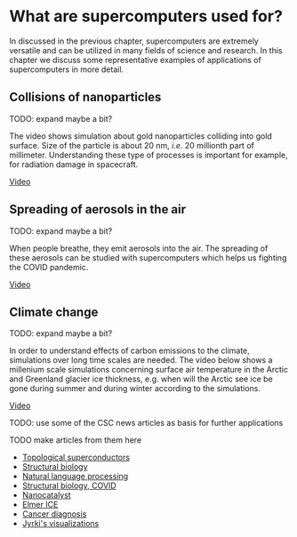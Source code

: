 # What are supercomputers used for?

In discussed in the previous chapter, supercomputers are extremely
versatile and can be utilized in many fields of science and
research. In this chapter we discuss some representative examples of
applications of supercomputers in more detail.

## Collisions of nanoparticles

TODO: expand maybe a bit?

The video shows simulation about gold nanoparticles colliding into gold
surface. Size of the particle is about 20 nm, *i.e.* 20 millionth part
of millimeter. Understanding these type of processes is important for
example, for radiation damage in spacecraft.

[Video](https://kannu.csc.fi/s/mJRjwt9c3XYN82Q)

## Spreading of aerosols in the air

TODO: expand maybe a bit?

When people breathe, they emit aerosols into the air. The spreading of
these aerosols can be studied with supercomputers which helps us
fighting the COVID pandemic.

[Video](https://youtu.be/5OIyde6STZ0)

## Climate change

TODO: expand maybe a bit?

In order to understand effects of carbon emissions to the climate,
simulations over long time scales are needed. The video below shows
a millenium scale simulations concerning surface air temperature in
the Arctic and Greenland glacier ice thickness, e.g. when will the
Arctic see ice be gone during summer and during winter according to
the simulations.

[Video](https://esticc.net/highlights/visualisations/)

TODO: use some of the CSC news articles as basis for further
applications

TODO make articles from them here

* [Topological superconductors](https://www.csc.fi/en/-/topologinen-suprajohde-uusi-vaihtoehto-kubittien-rakennusaineeksi)
* [Structural biology](https://www.csc.fi/en/-/rakennebiologia-biokemia-ja-mitokondriaalisen-kompleksi-i-n-md-simulaatiot-apuproteiinilla-on-avainasema-biokonversiossa)
* [Natural language processing](https://www.csc.fi/en/-/deepfin-luonnollisen-kielen-k%C3%A4sittelyn-aallonharjalla)
* [Structural biology, COVID](https://www.csc.fi/en/-/rakennebiologia-apuna-sars-cov2-l%C3%A4%C3%A4kekehityksess%C3%A4)
* [Nanocatalyst](https://www.csc.fi/en/-/researchers-from-the-university-of-jyv%C3%A4skyl%C3%A4-and-xiamen-university-discover-how-a-nanocatalyst-operates-at-the-atomic-level)
* [Elmer ICE](https://www.csc.fi/en/-/digging-deeper-in-dynamics-of-ice)
* [Cancer diagnosis](https://www.csc.fi/en/-/artificial-intelligence-detects-and-grades-prostate-cancer-nearly-without-error)
* [Jyrki's visualizations](https://www.csc.fi/en/-/visualization-speaks-more-than-a-thousand-numerals)

